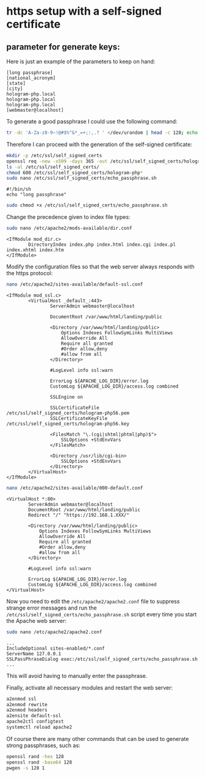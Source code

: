 # https setup with a self-signed certificate

## parameter for generate keys:

Here is just an example of the parameters to keep on hand:

```text
[long passphrase]
[national_acronym]
[state]
[city]
hologram-php.local
hologram-php.local
hologram-php.local
[webmaster@localhost]
```

To generate a good passphrase I could use the following command:

```bash
tr -dc 'A-Za-z0-9~!@#$%^&*_=+;:,.? ' </dev/urandom | head -c 128; echo
```

Therefore I can proceed with the generation of the self-signed certificate:

```bash
mkdir -p /etc/ssl/self_signed_certs
openssl req -new -x509 -days 365 -out /etc/ssl/self_signed_certs/hologram-php.pem -keyout /etc/ssl/self_signed_certs/hologram-php.key
ls -al /etc/ssl/self_signed_certs/
chmod 600 /etc/ssl/self_signed_certs/hologram-php*
sudo nano /etc/ssl/self_signed_certs/echo_passphrase.sh
```

```text
#!/bin/sh
echo "long passphrase"
```

```bash
sudo chmod +x /etc/ssl/self_signed_certs/echo_passphrase.sh
```

Change the precedence given to index file types:

```bash
sudo nano /etc/apache2/mods-available/dir.conf
```

```text
<IfModule mod_dir.c>
        DirectoryIndex index.php index.html index.cgi index.pl index.xhtml index.htm
</IfModule>
```

Modify the configuration files so that the web server always responds with the https protocol:

```bash
nano /etc/apache2/sites-available/default-ssl.conf
```

```text
<IfModule mod_ssl.c>
        <VirtualHost _default_:443>
                ServerAdmin webmaster@localhost

                DocumentRoot /var/www/html/landing/public

                <Directory /var/www/html/landing/public>
                    Options Indexes FollowSymLinks MultiViews
                    AllowOverride All
                    Require all granted
                    #Order allow,deny
                    #allow from all
                </Directory>

                #LogLevel info ssl:warn

                ErrorLog ${APACHE_LOG_DIR}/error.log
                CustomLog ${APACHE_LOG_DIR}/access.log combined

                SSLEngine on

                SSLCertificateFile /etc/ssl/self_signed_certs/hologram-php56.pem
                SSLCertificateKeyFile /etc/ssl/self_signed_certs/hologram-php56.key

                <FilesMatch "\.(cgi|shtml|phtml|php)$">
                    SSLOptions +StdEnvVars
                </FilesMatch>

                <Directory /usr/lib/cgi-bin>
                    SSLOptions +StdEnvVars
                </Directory>
        </VirtualHost>
</IfModule>
```

```bash
nano /etc/apache2/sites-available/000-default.conf
```

```text
<VirtualHost *:80>
        ServerAdmin webmaster@localhost
        DocumentRoot /var/www/html/landing/public
        Redirect "/" "https://192.168.1.XXX/"

        <Directory /var/www/html/landing/public>
            Options Indexes FollowSymLinks MultiViews
            AllowOverride All
            Require all granted
            #Order allow,deny
            #allow from all
        </Directory>

        #LogLevel info ssl:warn

        ErrorLog ${APACHE_LOG_DIR}/error.log
        CustomLog ${APACHE_LOG_DIR}/access.log combined
</VirtualHost>
```

Now you need to edit the `/etc/apache2/apache2.conf` file to suppress strange error messages and run the `/etc/ssl/self_signed_certs/echo_passphrase.sh` script every time you start the Apache web server:

```bash
sudo nano /etc/apache2/apache2.conf
```

```text
...
IncludeOptional sites-enabled/*.conf
ServerName 127.0.0.1
SSLPassPhraseDialog exec:/etc/ssl/self_signed_certs/echo_passphrase.sh
...
```

This will avoid having to manually enter the passphrase.

Finally, activate all necessary modules and restart the web server:

```bash
a2enmod ssl
a2enmod rewrite
a2enmod headers
a2ensite default-ssl
apache2ctl configtest
systemctl reload apache2
```

Of course there are many other commands that can be used to generate strong passphrases, such as:

```bash
openssl rand -hex 128
openssl rand -base64 128
pwgen -s 128 1
```
